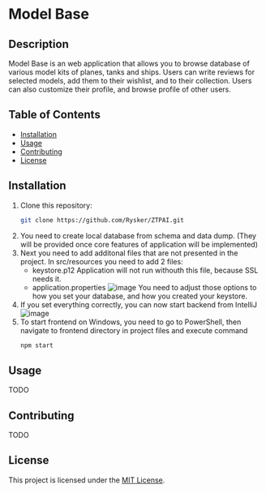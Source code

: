 # Model Base

## Description

Model Base is an web application that allows you to browse database of various model kits of planes, tanks and ships. Users can write reviews for selected models, add them to their wishlist, and to their collection.
Users can also customize their profile, and browse profile of other users.

## Table of Contents

- [Installation](#installation)
- [Usage](#usage)
- [Contributing](#contributing)
- [License](#license)

## Installation

1. Clone this repository:
   ```bash
   git clone https://github.com/Rysker/ZTPAI.git
3. You need to create local database from schema and data dump. (They will be provided once core features of application will be implemented)
4. Next you need to add additonal files that are not presented in the project.
   In src/resources you need to add 2 files:
   - keystore.p12
     Application will not run withouth this file, because SSL needs it.
   - application.properties 
     ![image](https://github.com/Rysker/ZTPAI/assets/101675696/7c28ccc6-0d10-4913-b389-6d397bd869a9)
     You need to adjust those options to how you set your database, and how you created your keystore.
5. If you set everything correctly, you can now start backend from IntelliJ
   ![image](https://github.com/Rysker/ZTPAI/assets/101675696/980504e6-047d-4133-9332-885b6534e93c)
6. To start frontend on Windows, you need to go to PowerShell, then navigate to frontend directory in project files and execute command
   ```cmd
   npm start

## Usage

TODO

## Contributing

TODO

## License

This project is licensed under the [MIT License](LICENSE).
